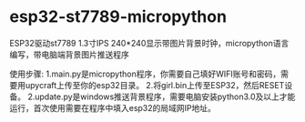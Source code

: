 # esp32-st7789-micropython
ESP32驱动st7789 1.3寸IPS 240*240显示带图片背景时钟，micropython语言编写，带电脑端背景图片推送程序

使用步骤:
  1.main.py是micropython程序，你需要自己填好WIFI账号和密码，需要用upycraft上传至你的esp32目录。
  2.将girl.bin上传至ESP32，然后RESET设备。
  2.update.py是windows推送背景程序，需要电脑安装python3.0及以上才能运行，首次使用需要在程序中填入esp32的局域网IP地址。
